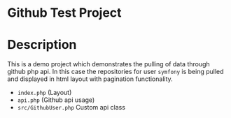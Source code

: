 # Github Test Project

# Description
This is a demo project which demonstrates the pulling of data through github php api.
In this case the repositories for user `symfony` is being pulled and displayed in html layout with pagination functionality.

* `index.php` (Layout)
* `api.php` (Github api usage)
* `src/GithubUser.php` Custom api class


